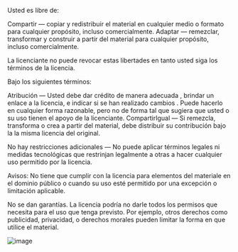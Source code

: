 Usted es libre de:

Compartir — copiar y redistribuir el material en cualquier medio o formato para cualquier propósito, incluso comercialmente.
Adaptar — remezclar, transformar y construir a partir del material para cualquier propósito, incluso comercialmente.

La licenciante no puede revocar estas libertades en tanto usted siga los términos de la licencia.

Bajo los siguientes términos:

Atribución — Usted debe dar crédito de manera adecuada , brindar un enlace a la licencia, e indicar si se han realizado cambios . Puede hacerlo en cualquier forma razonable, pero no de forma tal que sugiera que usted o su uso tienen el apoyo de la licenciante.
CompartirIgual — Si remezcla, transforma o crea a partir del material, debe distribuir su contribución bajo la la misma licencia del original.

No hay restricciones adicionales — No puede aplicar términos legales ni medidas tecnológicas que restrinjan legalmente a otras a hacer cualquier uso permitido por la licencia.

Avisos:
No tiene que cumplir con la licencia para elementos del materiale en el dominio público o cuando su uso esté permitido por una excepción o limitación aplicable.

No se dan garantías. La licencia podría no darle todos los permisos que necesita para el uso que tenga previsto. Por ejemplo, otros derechos como publicidad, privacidad, o derechos morales pueden limitar la forma en que utilice el material.

![image]([https://github.com/556977aor/556977aor/assets/171293217/67dfaf53-1fa3-4460-a288-e19269376e76](https://www.google.com/url?sa=i&url=https%3A%2F%2Fes.m.wikipedia.org%2Fwiki%2FArchivo%3ACC_BY-SA_icon.svg&psig=AOvVaw31S4URDwh5AIxywyv4Rt6D&ust=1718142287840000&source=images&cd=vfe&opi=89978449&ved=0CBIQjRxqFwoTCOjTjfqA0oYDFQAAAAAdAAAAABAE))
